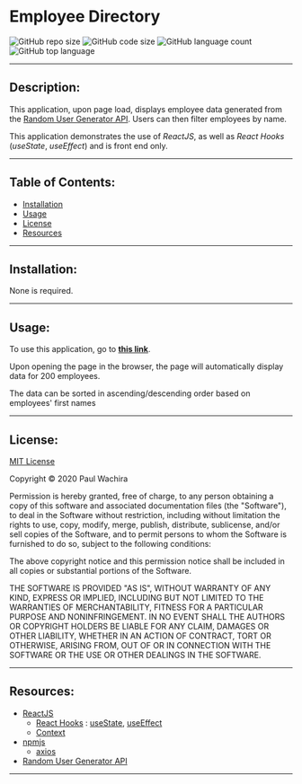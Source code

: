 # Employee Directory
  ![GitHub repo size](https://img.shields.io/github/repo-size/paulcmd/React_Employee_Directory?style=for-the-badge) ![GitHub code size](https://img.shields.io/github/languages/code-size/paulcmd/React_Employee_Directory?color=gold&style=for-the-badge) ![GitHub language count](https://img.shields.io/github/languages/count/paulcmd/React_Employee_Directory?color=green&style=for-the-badge) ![GitHub top language](https://img.shields.io/github/languages/top/paulcmd/React_Employee_Directory?color=red&style=for-the-badge)

---

## Description:
This application, upon page load, displays employee data generated from the [Random User Generator API](https://randomuser.me/). Users can then filter employees by name.

This application demonstrates the use of _ReactJS_, as well as _React Hooks_ (_useState_, _useEffect_) and is front end only.

---

## Table of Contents:
* [Installation](#installation)
* [Usage](#usage)
* [License](#license)
* [Resources](#resources)


---

## Installation:
None is required.

---

## Usage:
To use this application, go to __[this link]( https://pmw-employee-directory.netlify.app/)__. 

Upon opening the page in the browser, the page will automatically display data for 200 employees.



The data can be sorted in ascending/descending order based on employees' first names


---


## License:
[MIT License](https://opensource.org/licenses/MIT)

Copyright © 2020 Paul Wachira

Permission is hereby granted, free of charge, to any person obtaining a copy
of this software and associated documentation files (the "Software"), to deal
in the Software without restriction, including without limitation the rights
to use, copy, modify, merge, publish, distribute, sublicense, and/or sell
copies of the Software, and to permit persons to whom the Software is
furnished to do so, subject to the following conditions:

The above copyright notice and this permission notice shall be included in all
copies or substantial portions of the Software.

THE SOFTWARE IS PROVIDED "AS IS", WITHOUT WARRANTY OF ANY KIND, EXPRESS OR
IMPLIED, INCLUDING BUT NOT LIMITED TO THE WARRANTIES OF MERCHANTABILITY,
FITNESS FOR A PARTICULAR PURPOSE AND NONINFRINGEMENT. IN NO EVENT SHALL THE
AUTHORS OR COPYRIGHT HOLDERS BE LIABLE FOR ANY CLAIM, DAMAGES OR OTHER
LIABILITY, WHETHER IN AN ACTION OF CONTRACT, TORT OR OTHERWISE, ARISING FROM,
OUT OF OR IN CONNECTION WITH THE SOFTWARE OR THE USE OR OTHER DEALINGS IN THE
SOFTWARE.

---

## Resources:
* [ReactJS](https://reactjs.org/docs/getting-started.html)
  * [React Hooks](https://reactjs.org/docs/hooks-intro.html) : [useState](https://reactjs.org/docs/hooks-state.html), [useEffect](https://reactjs.org/docs/hooks-effect.html)
  * [Context](https://reactjs.org/docs/context.html#when-to-use-context)
* [npmjs](https://www.npmjs.com/)
  * [axios](https://www.npmjs.com/package/axios)
* [Random User Generator API](https://randomuser.me/)


---

